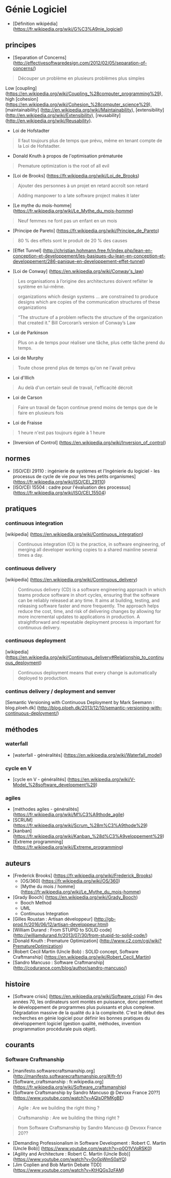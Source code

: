 # Génie Logiciel

- [Définition wikipédia] (https://fr.wikipedia.org/wiki/G%C3%A9nie_logiciel)

## principes
- [Separation of Concerns] (http://effectivesoftwaredesign.com/2012/02/05/separation-of-concerns/)

> Découper un problème en plusieurs problèmes plus simples

Low [coupling] (https://en.wikipedia.org/wiki/Coupling_%28computer_programming%29), high [cohesion] (https://en.wikipedia.org/wiki/Cohesion_%28computer_science%29), [maintainability] (http://en.wikipedia.org/wiki/Maintainability), [extensibility] (http://en.wikipedia.org/wiki/Extensibility), [reusability] (http://en.wikipedia.org/wiki/Reusability).

- Loi de Hofstadter

> Il faut toujours plus de temps que prévu, même en tenant compte de la Loi de Hofstadter.

- Donald Knuth à propos de l'optimisation prématurée

> Premature optimization is the root of all evil

- [Loi de Brooks] (https://fr.wikipedia.org/wiki/Loi_de_Brooks)

> Ajouter des personnes à un projet en retard accroît son retard

> Adding manpower to a late software project makes it later 

- [Le mythe du mois-homme] (https://fr.wikipedia.org/wiki/Le_Mythe_du_mois-homme)

> Neuf femmes ne font pas un enfant en un mois

- [Principe de Pareto] (https://fr.wikipedia.org/wiki/Principe_de_Pareto)

> 80 % des effets sont le produit de 20 % des causes

- [Effet Tunnel] (http://christian.hohmann.free.fr/index.php/lean-en-conception-et-developpement/les-basiques-du-lean-en-conception-et-developpement/286-panique-en-developpement-effet-tunnel)

- [Loi de Conway] (https://en.wikipedia.org/wiki/Conway's_law)

> Les organisations à l’origine des architectures doivent refléter le système en lui-même.

> organizations which design systems ... are constrained to produce designs which are copies of the communication structures of these organizations

> “The structure of a problem reflects the structure of the organization that created it.” Bill Corcoran’s version of Conway’s Law

- Loi de Parkinson

> Plus on a de temps pour réaliser une tâche, plus cette tâche prend du temps.

- Loi de Murphy

> Toute chose prend plus de temps qu'on ne l'avait prévu

- Loi d'Illich

> Au delà d'un certain seuil de travail, l'efficacité décroit

- Loi de Carson

> Faire un travail de façon continue prend moins de temps que de le faire en plusieurs fois

- Loi de Fraisse

> 1 heure n'est pas toujours égale à 1 heure

- [Inversion of Control] (https://en.wikipedia.org/wiki/Inversion_of_control)

## normes
- [ISO/CEI 29110 : ingénierie de systèmes et l'Ingénierie du logiciel - les processus de cycle de vie pour les très petits organismes] (https://fr.wikipedia.org/wiki/ISO/CEI_29110)
- [ISO/CEI 15504 : cadre pour l'évaluation des processus] (https://fr.wikipedia.org/wiki/ISO/CEI_15504)

## pratiques

### continuous integration

[wikipedia] (https://en.wikipedia.org/wiki/Continuous_integration)

> Continuous integration (CI) is the practice, in software engineering, of merging all developer working copies to a shared mainline several times a day.

### continuous delivery

[wikipedia] (https://en.wikipedia.org/wiki/Continuous_delivery)

> Continuous delivery (CD) is a software engineering approach in which teams produce software in short cycles, ensuring that the software can be reliably released at any time. It aims at building, testing, and releasing software faster and more frequently. The approach helps reduce the cost, time, and risk of delivering changes by allowing for more incremental updates to applications in production. A straightforward and repeatable deployment process is important for continuous delivery.

### continuous deployment

[wikipedia] (https://en.wikipedia.org/wiki/Continuous_delivery#Relationship_to_continuous_deployment)

>  Continuous deployment means that every change is automatically deployed to production.

### continus delivery / deployment and semver

[Semantic Versioning with Continuous Deployment by Mark Seemann : blog.ploeh.dk] (http://blog.ploeh.dk/2013/12/10/semantic-versioning-with-continuous-deployment/)

## méthodes

### waterfall
- [waterfall - généralités] (https://en.wikipedia.org/wiki/Waterfall_model)

### cycle en V
- [cycle en V - généralités] (https://en.wikipedia.org/wiki/V-Model_%28software_development%29)

### agiles
- [méthodes agiles - généralités] (https://fr.wikipedia.org/wiki/M%C3%A9thode_agile)
- [SCRUM] (https://fr.wikipedia.org/wiki/Scrum_%28m%C3%A9thode%29)
- [kanban] (https://fr.wikipedia.org/wiki/Kanban_%28d%C3%A9veloppement%29)
- [Extreme programming] (https://fr.wikipedia.org/wiki/Extreme_programming)

## auteurs
- [Frederick Brooks] (https://fr.wikipedia.org/wiki/Frederick_Brooks)
  - [OS/360] (https://fr.wikipedia.org/wiki/OS/360)
  - [Mythe du mois / homme] (https://fr.wikipedia.org/wiki/Le_Mythe_du_mois-homme)
- [Grady Booch] (https://en.wikipedia.org/wiki/Grady_Booch)
  - Booch Method
  - UML
  - Continuous Integration
- [Gilles Roustan : Artisan développeur] (http://gb-prod.fr/2016/06/12/artisan-developpeur.html)
- [William Durand : From STUPID to SOLID code] (http://williamdurand.fr/2013/07/30/from-stupid-to-solid-code/)
- [Donald Knuth : Premature Optimization] (http://www.c2.com/cgi/wiki?PrematureOptimization)
- [Robert Cecil Martin (Uncle Bob) : SOLID concept, Software Craftmanship] (https://en.wikipedia.org/wiki/Robert_Cecil_Martin)
- [Sandro Mancuso : Software Craftmanship] (http://codurance.com/blog/author/sandro-mancuso/)

## histoire
- [Software crisis] (https://en.wikipedia.org/wiki/Software_crisis)
Fin des années 70, les ordinateurs sont montés en puissance, donc permettent le développement de programmes plus puissants et plus complexe. Dégradation massive de la qualité du à la complexité. C'est le début des recherches en génie logiciel pour définir les bonnes pratiques du développement logiciel (gestion qualité, méthodes, invention programmation procédurale puis objet).

## courants

### Software Craftmanship

- [manifesto.softwarecraftsmanship.org] (http://manifesto.softwarecraftsmanship.org/#/fr-fr)
- [Software_craftsmanship : fr.wikipedia.org] (https://fr.wikipedia.org/wiki/Software_craftsmanship)
- [Software Craftsmanship by Sandro Mancuso @ Devoxx France 20??] (https://www.youtube.com/watch?v=AQlsOPMKgBE)

> Agile : Are we building the right thing ?

> Craftsmanship : Are we building the thing right ?

> from Software Craftsmanship by Sandro Mancuso @ Devoxx France 20??

- [Demanding Professionalism in Software Development : Robert C. Martin (Uncle Bob)] (https://www.youtube.com/watch?v=p0O1VVqRSK0)
- [Agility and Architecture : Robert C. Martin (Uncle Bob)] (https://www.youtube.com/watch?v=0oGpWmS0aYQ)
- [Jim Coplien and Bob Martin Debate TDD] (https://www.youtube.com/watch?v=KtHQGs3zFAM)
